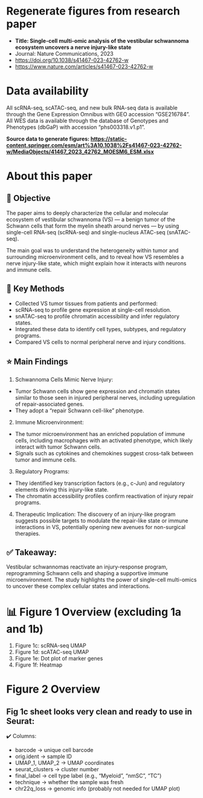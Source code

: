 # Regenerate figures from research paper
- **Title: Single-cell multi-omic analysis of the vestibular schwannoma ecosystem uncovers a nerve injury-like state** 
- Journal: Nature Communications, 2023
- https://doi.org/10.1038/s41467-023-42762-w
- https://www.nature.com/articles/s41467-023-42762-w

# Data availability
All scRNA-seq, scATAC-seq, and new bulk RNA-seq data is available through the Gene Expression Omnibus with GEO accession “GSE216784”. All WES data is available through the database of Genotypes and Phenotypes (dbGaP) with accession “phs003318.v1.p1”.

**Source data to generate figures: https://static-content.springer.com/esm/art%3A10.1038%2Fs41467-023-42762-w/MediaObjects/41467_2023_42762_MOESM6_ESM.xlsx**

# About this paper
## 🔬 Objective
The paper aims to deeply characterize the cellular and molecular ecosystem of vestibular schwannoma (VS) — a benign tumor of the Schwann cells that form the myelin sheath around nerves — by using single-cell RNA-seq (scRNA-seq) and single-nucleus ATAC-seq (snATAC-seq).

The main goal was to understand the heterogeneity within tumor and surrounding microenvironment cells, and to reveal how VS resembles a nerve injury-like state, which might explain how it interacts with neurons and immune cells.

## 🧩 Key Methods
- Collected VS tumor tissues from patients and performed:
- scRNA-seq to profile gene expression at single-cell resolution.
- snATAC-seq to profile chromatin accessibility and infer regulatory states.
- Integrated these data to identify cell types, subtypes, and regulatory programs.
- Compared VS cells to normal peripheral nerve and injury conditions.

## ⭐️ Main Findings
1. Schwannoma Cells Mimic Nerve Injury:
- Tumor Schwann cells show gene expression and chromatin states similar to those seen in injured peripheral nerves, including upregulation of repair-associated genes.
- They adopt a “repair Schwann cell-like” phenotype.
2. Immune Microenvironment:
- The tumor microenvironment has an enriched population of immune cells, including macrophages with an activated phenotype, which likely interact with tumor Schwann cells.
- Signals such as cytokines and chemokines suggest cross-talk between tumor and immune cells.
3. Regulatory Programs:
- They identified key transcription factors (e.g., c-Jun) and regulatory elements driving this injury-like state.
- The chromatin accessibility profiles confirm reactivation of injury repair programs.
4. Therapeutic Implication: The discovery of an injury-like program suggests possible targets to modulate the repair-like state or immune interactions in VS, potentially opening new avenues for non-surgical therapies.

## ✅ Takeaway:
Vestibular schwannomas reactivate an injury-response program, reprogramming Schwann cells and shaping a supportive immune microenvironment. The study highlights the power of single-cell multi-omics to uncover these complex cellular states and interactions.

# 📊 Figure 1 Overview (excluding 1a and 1b)
1. Figure 1c: scRNA-seq UMAP
2. Figure 1d: scATAC-seq UMAP
3. Figure 1e: Dot plot of marker genes
4. Figure 1f: Heatmap

# Figure 2 Overview


## Fig 1c sheet looks very clean and ready to use in Seurat:

✔️ Columns:

- barcode → unique cell barcode
- orig.ident → sample ID
- UMAP_1, UMAP_2 → UMAP coordinates
- seurat_clusters → cluster number
- final_label → cell type label (e.g., “Myeloid”, “nmSC”, “TC”)
- technique → whether the sample was fresh
- chr22q_loss → genomic info (probably not needed for UMAP plot)
